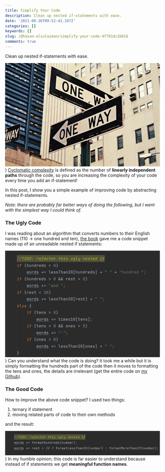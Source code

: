 ```yaml
---
title: Simplify Your Code
description: Clean up nested if-statements with ease.
date: '2021-09-26T09:52:42.187Z'
categories: []
keywords: []
slug: /@hasan-alsulaiman/simplify-your-code-4f781dc1b816
comments: true
---
```


Clean up nested if-statements with ease.

![](/assets/0__eNSXLy3p1aCNWJh9.jpg)
)
[Cyclomatic complexity](https://www.ibm.com/docs/en/raa/6.1?topic=metrics-cyclomatic-complexity) is defined as the number of **linearly independent paths** through the code, so you are increasing the complexity of your code every time you add an if-statement!

In this post, I show you a simple example of improving code by abstracting nested if-statements.

_Note: there are probably far better ways of doing the following, but I went with the simplest way I could think of._

### The Ugly Code

I was reading about an algorithm that converts numbers to their English names (110 -> one hundred and ten), [the book](https://g.co/kgs/PNHgrg) gave me a code snippet made up of an unreadable nested if statements:

![](/assets/0__njHbS4p4ZVb58zIb.jpg)
)
Can you understand what the code is doing? it took me a while but it is simply formatting the hundreds part of the code then it moves to formatting the tens and ones, the details are irrelevant (get the entire code on [my Github](https://github.com/Hasan-Alsulaiman/implementations/tree/main/src/main/java/ch23_generating_english_words_for_numbers)).

### The Good Code

How to improve the above code snippet? I used two things:

1.  ternary if statement
2.  moving related parts of code to their own methods

and the result:

![](/assets/0__pZ__2aoXFn92GO3Dg.jpg)
)
In my humble opinion; this code is far easier to understand because instead of if statements we get **meaningful function names**.
